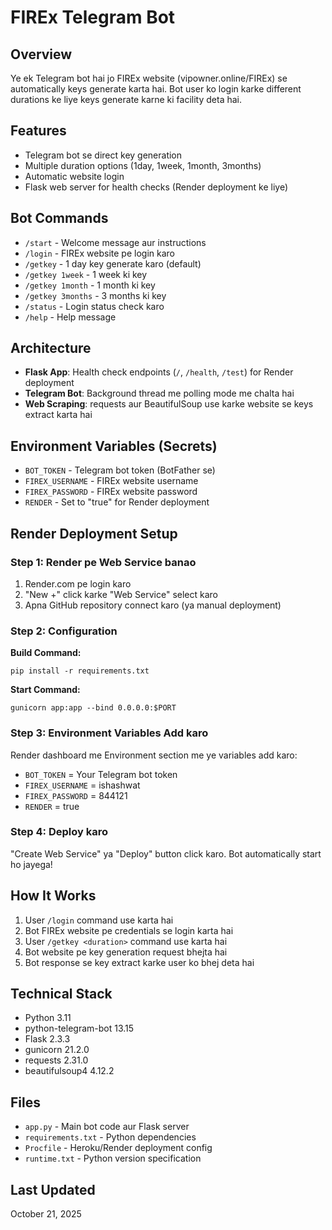 # FIREx Telegram Bot

## Overview
Ye ek Telegram bot hai jo FIREx website (vipowner.online/FIREx) se automatically keys generate karta hai. Bot user ko login karke different durations ke liye keys generate karne ki facility deta hai.

## Features
- Telegram bot se direct key generation
- Multiple duration options (1day, 1week, 1month, 3months)
- Automatic website login
- Flask web server for health checks (Render deployment ke liye)

## Bot Commands
- `/start` - Welcome message aur instructions
- `/login` - FIREx website pe login karo
- `/getkey` - 1 day key generate karo (default)
- `/getkey 1week` - 1 week ki key
- `/getkey 1month` - 1 month ki key
- `/getkey 3months` - 3 months ki key
- `/status` - Login status check karo
- `/help` - Help message

## Architecture
- **Flask App**: Health check endpoints (`/`, `/health`, `/test`) for Render deployment
- **Telegram Bot**: Background thread me polling mode me chalta hai
- **Web Scraping**: requests aur BeautifulSoup use karke website se keys extract karta hai

## Environment Variables (Secrets)
- `BOT_TOKEN` - Telegram bot token (BotFather se)
- `FIREX_USERNAME` - FIREx website username
- `FIREX_PASSWORD` - FIREx website password
- `RENDER` - Set to "true" for Render deployment

## Render Deployment Setup

### Step 1: Render pe Web Service banao
1. Render.com pe login karo
2. "New +" click karke "Web Service" select karo
3. Apna GitHub repository connect karo (ya manual deployment)

### Step 2: Configuration
**Build Command:**
```
pip install -r requirements.txt
```

**Start Command:**
```
gunicorn app:app --bind 0.0.0.0:$PORT
```

### Step 3: Environment Variables Add karo
Render dashboard me Environment section me ye variables add karo:
- `BOT_TOKEN` = Your Telegram bot token
- `FIREX_USERNAME` = ishashwat
- `FIREX_PASSWORD` = 844121
- `RENDER` = true

### Step 4: Deploy karo
"Create Web Service" ya "Deploy" button click karo. Bot automatically start ho jayega!

## How It Works
1. User `/login` command use karta hai
2. Bot FIREx website pe credentials se login karta hai
3. User `/getkey <duration>` command use karta hai
4. Bot website pe key generation request bhejta hai
5. Bot response se key extract karke user ko bhej deta hai

## Technical Stack
- Python 3.11
- python-telegram-bot 13.15
- Flask 2.3.3
- gunicorn 21.2.0
- requests 2.31.0
- beautifulsoup4 4.12.2

## Files
- `app.py` - Main bot code aur Flask server
- `requirements.txt` - Python dependencies
- `Procfile` - Heroku/Render deployment config
- `runtime.txt` - Python version specification

## Last Updated
October 21, 2025
